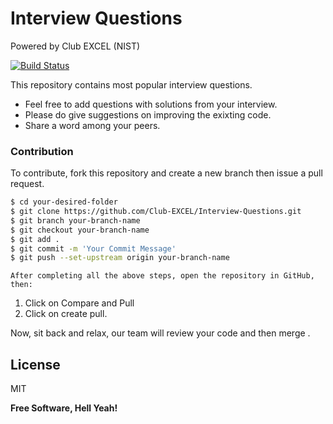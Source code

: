 # Interview Questions

Powered by Club EXCEL (NIST)

[![Build Status](https://travis-ci.org/joemccann/dillinger.svg?branch=master)](https://travis-ci.org/joemccann/dillinger)

This repository contains most popular interview questions.

  - Feel free to add questions with solutions from your interview.
  - Please do give suggestions on improving the exixting code.
  - Share a word among your peers.

### Contribution

To contribute, fork this repository and create a new branch then issue a pull request.

```sh
$ cd your-desired-folder
$ git clone https://github.com/Club-EXCEL/Interview-Questions.git
$ git branch your-branch-name
$ git checkout your-branch-name
$ git add .
$ git commit -m 'Your Commit Message'
$ git push --set-upstream origin your-branch-name
```
`After completing all the above steps, open the repository in GitHub, then:`
1. Click on Compare and Pull
2. Click on create pull.

Now, sit back and relax, our team will review your code and then merge .

License
----

MIT


**Free Software, Hell Yeah!**
